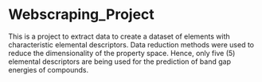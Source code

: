 # Webscraping_Project
This is a project to extract data to create a dataset of elements with characteristic elemental descriptors. 
Data reduction methods were used to reduce the dimensionality of the property space. Hence, only five (5)
elemental descriptors are being used  for the prediction of band gap energies of compounds.
